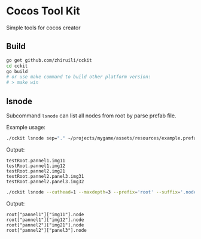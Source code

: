 # Cocos Tool Kit

Simple tools for cocos creator

## Build

```bash
go get github.com/zhiruili/cckit
cd cckit
go build
# or use make command to build other platform version:
# > make win
```

## lsnode

Subcommand `lsnode` can list all nodes from root by parse prefab file.

Example usage:

```bash
./cckit lsnode sep="." ~/projects/mygame/assets/resources/example.prefab
```

Output:

```log
testRoot.pannel1.img11
testRoot.pannel1.img12
testRoot.pannel2.img21
testRoot.pannel2.panel3.img31
testRoot.pannel2.panel3.img32
```

```bash
./cckit lsnode --cuthead=1 --maxdepth=3 --prefix='root' --suffix='.node' --nprefix='["' --nsuffix='"]' ~/projects/mygame/assets/resources/example.prefab
```

Output:

```log
root["pannel1"]["img11"].node
root["pannel1"]["img12"].node
root["pannel2"]["img21"].node
root["pannel2"]["panel3"].node
```
